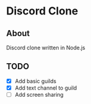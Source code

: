 # Discord Clone

## About
Discord clone written in Node.js

## TODO

- [x] Add basic guilds
- [x] Add text channel to guild
- [ ] Add screen sharing